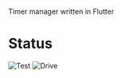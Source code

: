 Timer manager written in Flutter
# Status
![Test](https://github.com/redaBenchraa/Timer/workflows/Test/badge.svg)
![Drive](https://github.com/redaBenchraa/Timer/workflows/Drive/badge.svg)

